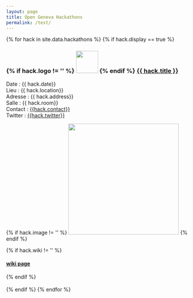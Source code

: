 ```yaml
---
layout: page
title: Open Geneva Hackathons
permalink: /test/
---
```



{% for hack in site.data.hackathons %}
{% if hack.display == true %}
  <h3>

  {% if hack.logo != '' %}
  <a href="{{hack.url}}" target="_blank"><img src="{{ site.baseurl }}/{{hack.logo}}" height="60" alt="" class="imgspace" /></a>
  {% endif %}
<a href="{{hack.url}}" target="_blank">{{ hack.title }}</a>
</h3>

Date : {{ hack.date}}<br>
Lieu : {{ hack.location}}<br>
Adresse : {{ hack.address}}<br>
Salle : {{ hack.room}}<br>
Contact : <a href="mailto: {{hack.contact}}"> {{hack.contact}}</a><br>
Twitter : <a href="https://twitter.com/{{hack.twitter}}" target="_blank">{{hack.twitter}}</a>



{% if hack.image != '' %}
<img src="{{ site.baseurl }}/{{ hack.image}}" width="300" alt="" class="imgspace" />
{% endif %}


{% if hack.wiki != '' %}
<h4><a href="{{hack.wiki}}" target="_blank">wiki page</a></h4>
{% endif %}
<br><br>
{% endif %}
{% endfor %}

